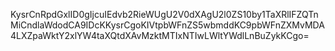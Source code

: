 KysrCnRpdGxlID0gIjcuIEdvb2RieWUgU2V0dXAgU2l0ZS10by1TaXRlIFZQTnMiCndlaWdodCA9IDcKKysrCgoKIVtpbWFnZS5wbmddKC9pbWFnZXMvMDA4LXZpaWktY2xlYW4taXQtdXAvMzktMTIxNTIwLWltYWdlLnBuZykKCgo=